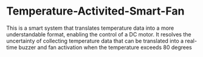 # Temperature-Activited-Smart-Fan
This is a smart system that translates temperature data into a more understandable format, enabling the control of a DC motor. It resolves the uncertainty of collecting temperature data that can be translated into a real-time buzzer and fan activation when the temperature exceeds 80 degrees
